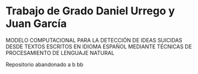 # Trabajo de Grado Daniel Urrego y Juan García


MODELO COMPUTACIONAL PARA LA DETECCIÓN DE IDEAS SUICIDAS DESDE TEXTOS ESCRITOS EN IDIOMA ESPAÑOL MEDIANTE TÉCNICAS DE PROCESAMIENTO DE LENGUAJE NATURAL

Repositorio abandonado
a
b
bb
